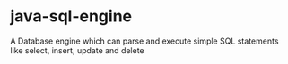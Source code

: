 # java-sql-engine
A Database engine which can parse and execute simple SQL statements like select, insert, update and delete
